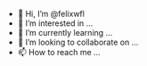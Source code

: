 - 👋 Hi, I’m @felixwfl
- 👀 I’m interested in ...
- 🌱 I’m currently learning ...
- 💞️ I’m looking to collaborate on ...
- 📫 How to reach me ...

<!---
felixwfl/felixwfl is a ✨ special ✨ repository because its `README.md` (this file) appears on your GitHub profile.
You can click the Preview link to take a look at your changes.
--->
